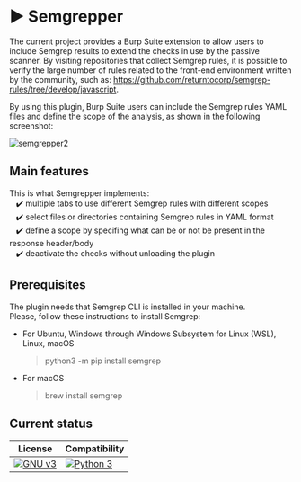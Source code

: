 # :arrow_forward: Semgrepper 
The current project provides a Burp Suite extension to allow users to include Semgrep results to extend the checks in use by the passive scanner. 
By visiting repositories that collect Semgrep rules, it is possible to verify the large number of rules related to the front-end environment written by the community, such as: https://github.com/returntocorp/semgrep-rules/tree/develop/javascript.

By using this plugin, Burp Suite users can include the Semgrep rules YAML files and define the scope of the analysis, as shown in the following screenshot:

![semgrepper2](https://user-images.githubusercontent.com/18307497/200126200-d91e474a-b079-46f3-9171-06c2ed80e124.png)

## Main features
This is what Semgrepper implements:  
&nbsp;&nbsp; :heavy_check_mark: multiple tabs to use different Semgrep rules with different scopes  
&nbsp;&nbsp; :heavy_check_mark: select files or directories containing Semgrep rules in YAML format  
&nbsp;&nbsp; :heavy_check_mark: define a scope by specifing what can be or not be present in the response header/body  
&nbsp;&nbsp; :heavy_check_mark: deactivate the checks without unloading the plugin  

## Prerequisites
The plugin needs that Semgrep CLI is installed in your machine.  
Please, follow these instructions to install Semgrep:
* For Ubuntu, Windows through Windows Subsystem for Linux (WSL), Linux, macOS
  >python3 -m pip install semgrep

* For macOS
  >brew install semgrep

## Current status ##

| License | Compatibility |
|---|---|
| [![GNU v3](https://img.shields.io/badge/license-GPL-green.svg)](https://github.com/Gand3lf/heappy/blob/main/LICENSE) | [![Python 3](https://img.shields.io/badge/burpsuite-2022-orange)](https://portswigger.net/burp) |
